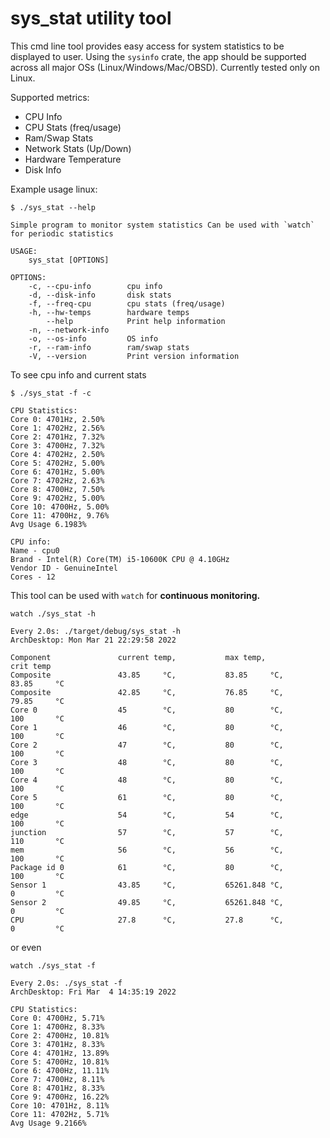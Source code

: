 # sys_stat utility tool

This cmd line tool provides easy access for system statistics to be displayed to user. Using the `sysinfo` crate, the app should be supported across all major OSs (Linux/Windows/Mac/OBSD). Currently tested only on Linux.

Supported metrics:

  * CPU Info
  * CPU Stats (freq/usage)
  * Ram/Swap Stats
  * Network Stats (Up/Down)
  * Hardware Temperature
  * Disk Info

Example usage linux:
```SHELL
$ ./sys_stat --help

Simple program to monitor system statistics Can be used with `watch` for periodic statistics

USAGE:
    sys_stat [OPTIONS]

OPTIONS:
    -c, --cpu-info        cpu info
    -d, --disk-info       disk stats
    -f, --freq-cpu        cpu stats (freq/usage)
    -h, --hw-temps        hardware temps
        --help            Print help information
    -n, --network-info
    -o, --os-info         OS info
    -r, --ram-info        ram/swap stats
    -V, --version         Print version information
```
To see cpu info and current stats
```SHELL
$ ./sys_stat -f -c

CPU Statistics:
Core 0: 4701Hz, 2.50%
Core 1: 4702Hz, 2.56%
Core 2: 4701Hz, 7.32%
Core 3: 4700Hz, 7.32%
Core 4: 4702Hz, 2.50%
Core 5: 4702Hz, 5.00%
Core 6: 4701Hz, 5.00%
Core 7: 4702Hz, 2.63%
Core 8: 4700Hz, 7.50%
Core 9: 4702Hz, 5.00%
Core 10: 4700Hz, 5.00%
Core 11: 4700Hz, 9.76%
Avg Usage 6.1983%

CPU info:
Name - cpu0
Brand - Intel(R) Core(TM) i5-10600K CPU @ 4.10GHz
Vendor ID - GenuineIntel
Cores - 12
```
This tool can be used with `watch` for **continuous monitoring.**
```SHELL
watch ./sys_stat -h

Every 2.0s: ./target/debug/sys_stat -h                                             ArchDesktop: Mon Mar 21 22:29:58 2022

Component               current temp,           max temp,               crit temp
Composite               43.85     °C,           83.85     °C,           83.85     °C
Composite               42.85     °C,           76.85     °C,           79.85     °C
Core 0                  45        °C,           80        °C,           100       °C
Core 1                  46        °C,           80        °C,           100       °C
Core 2                  47        °C,           80        °C,           100       °C
Core 3                  48        °C,           80        °C,           100       °C
Core 4                  48        °C,           80        °C,           100       °C
Core 5                  61        °C,           80        °C,           100       °C
edge                    54        °C,           54        °C,           100       °C
junction                57        °C,           57        °C,           110       °C
mem                     56        °C,           56        °C,           100       °C
Package id 0            61        °C,           80        °C,           100       °C
Sensor 1                43.85     °C,           65261.848 °C,           0         °C
Sensor 2                49.85     °C,           65261.848 °C,           0         °C
CPU                     27.8      °C,           27.8      °C,           0         °C

```
or even
```SHELL
watch ./sys_stat -f

Every 2.0s: ./sys_stat -f                                                          ArchDesktop: Fri Mar  4 14:35:19 2022

CPU Statistics:
Core 0: 4700Hz, 5.71%
Core 1: 4700Hz, 8.33%
Core 2: 4700Hz, 10.81%
Core 3: 4701Hz, 8.33%
Core 4: 4701Hz, 13.89%
Core 5: 4700Hz, 10.81%
Core 6: 4700Hz, 11.11%
Core 7: 4700Hz, 8.11%
Core 8: 4701Hz, 8.33%
Core 9: 4700Hz, 16.22%
Core 10: 4701Hz, 8.11%
Core 11: 4702Hz, 5.71%
Avg Usage 9.2166%
```